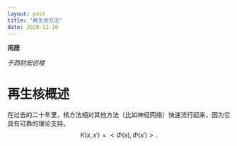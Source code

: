 ```yaml
---
layout: post
title: "再生核方法"
date: 2020-11-18
---
```



  **闲居**
  
  *于西财宏远楼*
  
# 再生核概述

在过去的二十年里，核方法相对其他方法（比如神经网络）快速流行起来，因为它具有可靠的理论支持。
$$K(x,x') = <\Phi(x), \Phi(x')>.$$